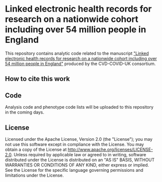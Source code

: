 # Linked electronic health records for research on a nationwide cohort including over 54 million people in England

This repository contains analytic code related to the manuscript ["Linked electronic health records for research on a nationwide cohort including over 54 million people in England"](https://www.medrxiv.org/content/10.1101/2021.02.22.21252185v1) produced by the CVD-COVID-UK consortium.

## How to cite this work


## Code

Analysis code and phenotype code lists will be uploaded to this repository in the coming days.

## License

Licensed under the Apache License, Version 2.0 (the "License"); you may not use this software except in compliance with the License. You may obtain a copy of the License at http://www.apache.org/licenses/LICENSE-2.0. Unless required by applicable law or agreed to in writing, software distributed under the License is distributed on an "AS IS" BASIS, WITHOUT WARRANTIES OR CONDITIONS OF ANY KIND, either express or implied. See the License for the specific language governing permissions and limitations under the License.

